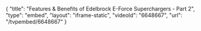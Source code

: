 {
    "title": "Features & Benefits of Edelbrock E-Force Superchargers - Part 2",
    "type": "embed",
    "layout": "iframe-static",
    "videoId": "6648667",
    "url": "\/tvpembed\/6648667"
}